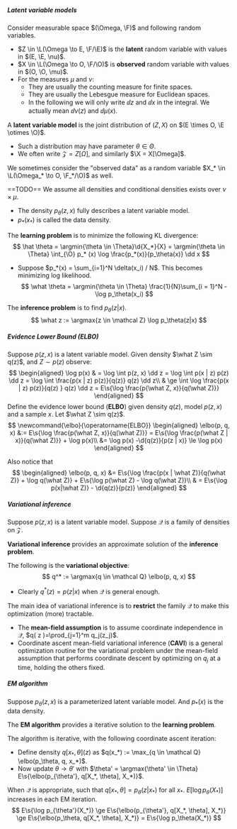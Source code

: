 ##### Latent variable models

Consider measurable space $(\Omega, \F)$ and following random variables.

- $Z \in \L(\Omega \to E, \F/\E)$ is the **latent** random variable with values in $(E, \E, \nu)$.
- $X \in \L(\Omega \to O, \F/\O)$ is **observed** random variable with values in $(O, \O, \mu)$.
- For the measures $\mu$ and $\nu$:
  - They are usually the counting measure for finite spaces.
  - They are usually the Lebesgue measure for Euclidean spaces.
  - In the following we will only write $\dd z$ and $\dd x$ in the integral. We actually mean $\dd \nu(z)$ and $\dd \mu(x)$.

A **latent variable model** is the joint distribution of $(Z, X)$ on $(E \times O, \E \otimes \O)$.

- Such a distribution may have parameter $\theta \in \Theta$.
- We often write $\mathcal Z = Z[\Omega]$, and similarly $\X = X[\Omega]$.

We sometimes consider the "observed data" as a random variable $X_* \in \L(\Omega_* \to O, \F_*/\O)$ as well.

==TODO== We assume all densities and conditional densities exists over $\nu \times \mu$.

- The density $p_\theta(z, x)$ fully describes a latent variable model.
- $p_*(x_*)$ is called the data density.

The **learning problem** is to minimize the following KL divergence:
$$
\hat \theta = \argmin{\theta \in \Theta}\d{X_*}{X} = \argmin{\theta \in \Theta} \int_{\O} p_* (x) \log \frac{p_*(x)}{p_\theta(x)} \dd x
$$

- Suppose $p_*(x) = \sum_{i=1}^N \delta(x_i) / N$. This becomes minimizing log likelihood.
  $$
  \what \theta = \argmin{\theta \in \Theta} \frac{1}{N}\sum_{i = 1}^N -\log p_\theta(x_i)
  $$

The **inference problem** is to find $p_\theta(z | x)$.
$$
\what z := \argmax{z \in \mathcal Z} \log p_\theta(z|x)
$$

##### Evidence Lower Bound (ELBO)

Suppose $p(z, x)$ is a latent variable model. Given density $\what Z \sim q(z)$, and $Z \sim p(z)$ observe:
$$
\begin{aligned}
\log p(x) & = \log \int p(z, x) \dd z = \log \int p(x | z) p(z) \dd z = \log \int \frac{p(x | z) p(z)}{q(z)} q(z) \dd z\\
& \ge \int \log \frac{p(x | z) p(z)}{q(z) } q(z) \dd z = E\s{\log \frac{p(\what Z, x)}{q(\what Z)}}
\end{aligned}
$$
Define the evidence lower bound (**ELBO**) given density $q(z)$, model $p(z, x)$ and a sample $x$. Let $\what Z \sim q(z)$.
$$
\newcommand{\elbo}{\operatorname{ELBO}}
\begin{aligned}
\elbo(p, q, x) &:= E\s{\log \frac{p(\what Z, x)}{q(\what Z)}} = E\s{\log \frac{p(\what Z | x)}{q(\what Z)}} + \log p(x)\\
&= \log p(x) -\d{q(z)}{p(z | x)} \le \log p(x)
\end{aligned}
$$

Also notice that
$$
\begin{aligned}
\elbo(p, q, x) &= E\s{\log \frac{p(x | \what Z)}{q(\what Z)} + \log q(\what Z)} + E\s{\log p(\what Z) - \log q(\what Z)}\\
& = E\s{\log p(x|\what Z)} - \d{q(z)}{p(z)}
\end{aligned}
$$

##### Variational inference

Suppose $p(z, x)$ is a latent variable model. Suppose $\mathcal Q$ is a family of densities on $\mathcal Z$.

**Variational inference** provides an approximate solution of the **inference problem**.

The following is the **variational objective**:
$$
q^* := \argmax{q \in \mathcal Q} \elbo(p, q, x)
$$

- Clearly $q^*(z) = p(z | x)$ when $\mathcal Q$ is general enough.

The main idea of variational inference is to **restrict** the family $\mathcal Q$ to make this optimization (more) tractable.

- The **mean-field assumption** is to assume coordinate independence in $\mathcal Q$, $q( z )=\prod_{j=1}^m q_j(z_j)$.
- Coordinate ascent mean-field variational inference (**CAVI**) is a general optimization routine for the variational problem under the mean-field assumption that performs coordinate descent by optimizing on $q_j$ at a time, holding the others fixed.


##### EM algorithm

Suppose $p_\theta(z, x)$ is a parameterized latent variable model. And $p_*(x)$ is the data density.

The **EM algorithm** provides a iterative solution to the **learning problem**.

The algorithm is iterative, with the following coordinate ascent iteration:

- Define density $q[x_*, \theta](z)$ as $q(x_*) := \max_{q \in \mathcal Q} \elbo(p_\theta, q, x_*)$.
- Now update $\theta \to \theta'$ with $\theta' = \argmax{\theta' \in \Theta} E\s{\elbo(p_{\theta'}, q[X_*, \theta], X_*)}$.

When $\mathcal Q$ is appropriate, such that $q[x_*, \theta] =p_\theta(z|x_*)$ for all $x_*$. $E[\log p_\theta(X_*)]$ increases in each EM iteration.
$$
E\s{\log p_{\theta'}(X_*)} \ge E\s{\elbo(p_{\theta'}, q[X_*, \theta], X_*)} \ge E\s{\elbo(p_\theta, q[X_*, \theta], X_*)} = E\s{\log p_\theta(X_*)}
$$

